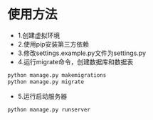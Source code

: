 # 使用方法
- 1.创建虚拟环境
- 2.使用pip安装第三方依赖
- 3.修改settings.example.py文件为settings.py
- 4.运行migrate命令，创建数据库和数据表
```python
python manage.py makemigrations
python manage.py migrate
```

- 5.运行启动服务器
```python
python manage.py runserver
```
